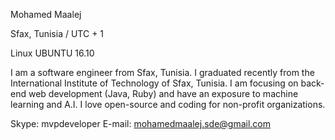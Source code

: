 Mohamed Maalej

Sfax, Tunisia / UTC + 1
 
Linux UBUNTU 16.10 

 
I am a software engineer from Sfax, Tunisia. I graduated recently from the International Institute
of Technology of Sfax, Tunisia. I am focusing on back-end web development (Java, Ruby) and have an exposure to
machine learning and A.I. I love open-source and  coding for non-profit organizations.

Skype: mvpdeveloper
E-mail: mohamedmaalej.sde@gmail.com
